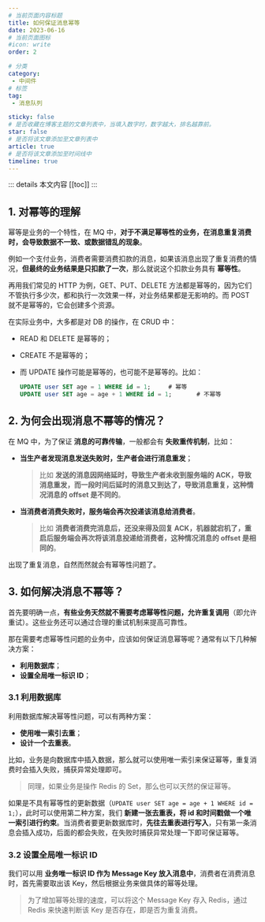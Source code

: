 ```yaml
---
# 当前页面内容标题
title: 如何保证消息幂等
date: 2023-06-16
# 当前页面图标
#icon: write
order: 2

# 分类
category:
 - 中间件
# 标签
tag:
 - 消息队列

sticky: false
# 是否收藏在博客主题的文章列表中，当填入数字时，数字越大，排名越靠前。
star: false
# 是否将该文章添加至文章列表中
article: true
# 是否将该文章添加至时间线中
timeline: true
---
```



::: details 本文内容
[[toc]]
:::

## 1. 对幂等的理解

幂等是业务的一个特性，在 MQ 中，**对于不满足幂等性的业务，在消息重复消费时，会导致数据不一致、或数据错乱的现象**。

例如一个支付业务，消费者需要消费扣款的消息，如果该消息出现了重复消费的情况，**但最终的业务结果是只扣款了一次**，那么就说这个扣款业务具有 **幂等性**。

再用我们常见的 HTTP 为例，GET、PUT、DELETE 方法都是幂等的，因为它们不管执行多少次，都和执行一次效果一样，对业务结果都是无影响的。而 POST 就不是幂等的，它会创建多个资源。

在实际业务中，大多都是对 DB 的操作，在 CRUD 中：

- READ 和 DELETE 是幂等的；

- CREATE 不是幂等的；

- 而 UPDATE 操作可能是幂等的，也可能不是幂等的。比如：

  ```sql
  UPDATE user SET age = 1 WHERE id = 1;		# 幂等
  UPDATE user SET age = age + 1 WHERE id = 1;		# 不幂等
  ```

## 2. 为何会出现消息不幂等的情况？

在 MQ 中，为了保证 **消息的可靠传输**，一般都会有 **失败重传机制**，比如：

- **当生产者发现消息发送失败时，生产者会进行消息重发**；

  > 比如 **发送的消息因网络延时，导致生产者未收到服务端的 ACK，导致 消息重发，而一段时间后延时的消息又到达了，导致消息重复，这种情况消息的 offset 是不同的**。

- **当消费者消费失败时，服务端会再次投递该消息给消费者**。

  > 比如 **消费者消费完消息后，还没来得及回复 ACK，机器就宕机了，重启后服务端会再次将该消息投递给消费者，这种情况消息的 offset 是相同的**。

出现了重复消息，自然而然就会有幂等性问题了。

## 3. 如何解决消息不幂等？

首先要明确一点，**有些业务天然就不需要考虑幂等性问题，允许重复调用**（即允许重试）。这些业务还可以通过合理的重试机制来提高可靠性。

那在需要考虑幂等性问题的业务中，应该如何保证消息幂等呢？通常有以下几种解决方案：

- **利用数据库**；
- **设置全局唯一标识 ID**；

### 3.1 利用数据库

利用数据库解决幂等性问题，可以有两种方案：

- **使用唯一索引去重**；
- **设计一个去重表**。

比如，业务是向数据库中插入数据，那么就可以使用唯一索引来保证幂等，重复消费时会插入失败，捕获异常处理即可。

> 同理，如果业务是操作 Redis 的 Set，那么也可以天然的保证幂等。

如果是不具有幂等性的更新数据（`UPDATE user SET age = age + 1 WHERE id = 1;`），此时可以使用第二种方案，我们 **新建一张去重表，将 id 和时间戳做一个唯一索引进行约束**。当消费者要更新数据库时，**先往去重表进行写入**，只有第一条消息会插入成功，后面的都会失败，在失败时捕获异常处理一下即可保证幂等。

### 3.2 设置全局唯一标识 ID

我们可以用 **业务唯一标识 ID 作为 Message Key 放入消息中**，消费者在消费消息时，首先需要取出该 Key，然后根据业务来做具体的幂等处理。

> 为了增加幂等处理的速度，可以将这个 Message Key 存入 Redis，通过 Redis 来快速判断该 Key 是否存在，即是否为重复消费。


